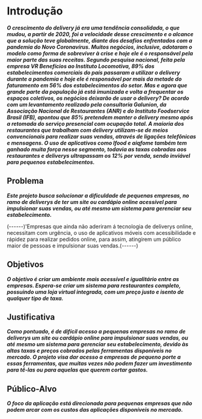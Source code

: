 # Introdução

***O crescimento do delivery já era uma tendência consolidada, o que mudou, a partir de 2020, foi a velocidade desse crescimento e o alcance que a solução teve globalmente, diante dos desafios enfrentados com a pandemia do Novo Coronavírus.
Muitos negócios, inclusive, adotaram o modelo como forma de sobreviver à crise e hoje ele é o responsável pela maior parte das suas receitas. Segundo pesquisa nacional, feita pela empresa VR Benefícios ao Instituto Locomotiva, 89% dos estabelecimentos comerciais do país passaram a utilizar o delivery durante a pandemia e hoje ele é responsável por mais da metade do faturamento em 56% dos estabelecimentos do setor.
Mas e agora que grande parte da população já está imunizada e volta a frequentar os espaços coletivos, os negócios deixarão de usar o delivery? De acordo com um levantamento realizado pela consultoria Galunion, da Associação Nacional de Restaurantes (ANR) e do Instituto Foodservice Brasil (IFB), apontou que 85% pretendem manter o delivery mesmo após a retomada do serviço presencial com ocupação total.
A maioria dos restaurantes que trabalham com delivery utilizam-se de meios convencionais para realizar suas vendas, através de ligações telefônicas e mensagens. O uso de aplicativos como Ifood e aiqfome também tem ganhado muita força nesse segmento, todavia as taxas cobradas aos restaurantes e deliverys ultrapassam os 12% por venda, sendo inviável para pequenos estabelecimentos.***

## Problema
***Este projeto busca solucionar a dificuldade de pequenas empresas, no ramo de deliverys de ter um site ou cardápio online acessível para impulsionar suas vendas, ou até mesmo um sistema para gerenciar seu estabelecimento.***<br>

(------)'Empresas que ainda não aderiram á tecnologia de deliverys online, necessitam com urgência, o uso de aplicativos móveis com acessibilidade e rápidez para realizar pedidos online, para assim, atingirem um público maior de pessoas e impulsionar suas vendas.(------)


## Objetivos

***O objetivo é criar um ambiente mais acessível e igualitário entre as empresas. Espera-se criar um sistema para restaurantes completo, possuindo uma loja virtual integrada, com um preço justo e isento de qualquer tipo de taxa.***

## Justificativa

***Como pontuado, é de difícil acesso a pequenas empresas no ramo de deliverys um site ou cardápio online para impulsionar suas vendas, ou até mesmo um sistema para gerenciar seu estabelecimento, devido às altas taxas e preços cobrados pelas ferramentas disponíveis no mercado. O projeto visa dar acesso a empresas de pequeno porte a essas ferramentas, que muitas vezes não podem fazer um investimento para tê-las ou para aquelas que querem cortar gastos.***  

## Público-Alvo

***O foco da aplicação está direcionada para pequenas empresas que não podem arcar com os custos das aplicações disponíveis no mercado.***
